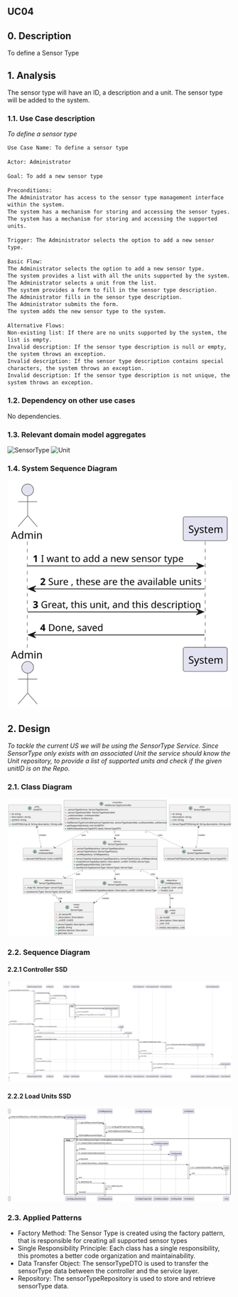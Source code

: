 ## UC04 

## 0. Description

To define a Sensor Type

## 1. Analysis
The sensor type will have an ID, a description and a unit.
The sensor type will be added to the system.


### 1.1. Use Case description
_To define a sensor type_

    Use Case Name: To define a sensor type
    
    Actor: Administrator
    
    Goal: To add a new sensor type
    
    Preconditions:
    The Administrator has access to the sensor type management interface within the system.
    The system has a mechanism for storing and accessing the sensor types.
    The system has a mechanism for storing and accessing the supported units.

    Trigger: The Administrator selects the option to add a new sensor type.
    
    Basic Flow:
    The Administrator selects the option to add a new sensor type.
    The system provides a list with all the units supported by the system.
    The Administrator selects a unit from the list.
    The system provides a form to fill in the sensor type description.
    The Administrator fills in the sensor type description.
    The Administrator submits the form.
    The system adds the new sensor type to the system.
    
    Alternative Flows:
    Non-existing list: If there are no units supported by the system, the list is empty.
    Invalid description: If the sensor type description is null or empty, the system throws an exception.
    Invalid description: If the sensor type description contains special characters, the system throws an exception.
    Invalid description: If the sensor type description is not unique, the system throws an exception.

### 1.2. Dependency on other use cases
No dependencies.

### 1.3. Relevant domain model aggregates
![SensorType](../../ooa/4.agreggateModels/SensorType.svg)
![Unit](../../ooa/4.agreggateModels/Unit.svg)

### 1.4. System Sequence Diagram
![System Sequence Diagram](./artifacts/uc04_SSD_v1.svg)

## 2. Design
_To tackle the current US we will be using the SensorType Service. Since SensorType only exists with an associated Unit the service should know the 
Unit repository, to provide a list of supported units and check if the given unitID is on the Repo._

### 2.1. Class Diagram
![ClassDiagram](./artifacts/uc04_CD_v2.svg)

### 2.2. Sequence Diagram
#### 2.2.1 Controller SSD
![SequenceDiagram](./artifacts/uc04_SD_v2.svg)

#### 2.2.2 Load Units SSD
![SequenceDiagram](./artifacts/uc04_SDLoadUnits_v1.svg)

### 2.3. Applied Patterns
- Factory Method: The Sensor Type is created using the factory pattern, that is responsible for creating all supported sensor types
- Single Responsibility Principle: Each class has a single responsibility, this promotes a better code organization and maintainability.
- Data Transfer Object: The sensorTypeDTO is used to transfer the sensorType data between the controller and the service layer.
- Repository: The sensorTypeRepository is used to store and retrieve sensorType data.
